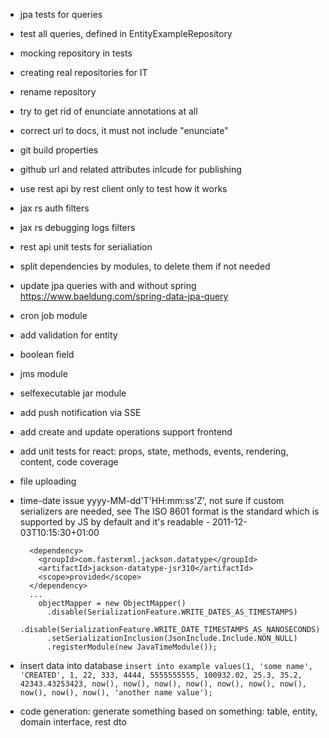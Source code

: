 - jpa tests for queries
- test all queries, defined in EntityExampleRepository
- mocking repository in tests
- creating real repositories for IT 
- rename repository
- try to get rid of enunciate annotations at all
- correct url to docs, it must not include "enunciate"
- git build properties
- github url and related attributes inlcude for publishing
- use rest api by rest client only to test how it works
- jax rs auth filters
- jax rs debugging logs filters
- rest api unit tests for serialiation
- split dependencies by modules, to delete them if not needed
- update jpa queries with and without spring https://www.baeldung.com/spring-data-jpa-query
- cron job module
- add validation for entity 
- boolean field
- jms module
- selfexecutable jar module
- add push notification via SSE
- add create and update operations support frontend
- add unit tests for react: props, state, methods, events, rendering, content, code coverage
- file uploading
- time-date issue yyyy-MM-dd'T'HH:mm:ss'Z', not sure if custom serializers are needed, see 
    The ISO 8601 format is the standard which is supported by JS by default and it's readable - 
    2011-12-03T10:15:30+01:00
    
    ```
      <dependency>
        <groupId>com.fasterxml.jackson.datatype</groupId>
        <artifactId>jackson-datatype-jsr310</artifactId>
        <scope>provided</scope>
      </dependency>
      ...
        objectMapper = new ObjectMapper()
          .disable(SerializationFeature.WRITE_DATES_AS_TIMESTAMPS)
          .disable(SerializationFeature.WRITE_DATE_TIMESTAMPS_AS_NANOSECONDS)
          .setSerializationInclusion(JsonInclude.Include.NON_NULL)
          .registerModule(new JavaTimeModule());
    ```
- insert data into database
    `insert into example values(1, 'some name', 'CREATED', 1, 22, 333, 4444, 5555555555, 100932.02, 25.3, 35.2, 42343.43253423, now(), now(), now(), now(), now(), now(), now(), now(), now(), now(), 'another name value');`
- code generation: generate something based on something: table, entity, domain interface, rest dto